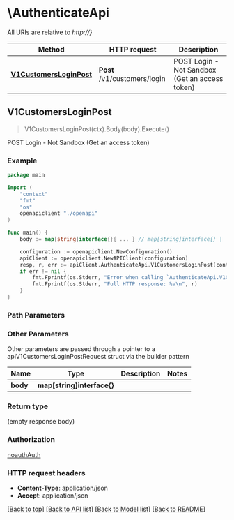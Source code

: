 # \AuthenticateApi

All URIs are relative to *http://}*

Method | HTTP request | Description
------------- | ------------- | -------------
[**V1CustomersLoginPost**](AuthenticateApi.md#V1CustomersLoginPost) | **Post** /v1/customers/login | POST Login - Not Sandbox (Get an access token)



## V1CustomersLoginPost

> V1CustomersLoginPost(ctx).Body(body).Execute()

POST Login - Not Sandbox (Get an access token)

### Example

```go
package main

import (
    "context"
    "fmt"
    "os"
    openapiclient "./openapi"
)

func main() {
    body := map[string]interface{}{ ... } // map[string]interface{} |  (optional)

    configuration := openapiclient.NewConfiguration()
    apiClient := openapiclient.NewAPIClient(configuration)
    resp, r, err := apiClient.AuthenticateApi.V1CustomersLoginPost(context.Background()).Body(body).Execute()
    if err != nil {
        fmt.Fprintf(os.Stderr, "Error when calling `AuthenticateApi.V1CustomersLoginPost``: %v\n", err)
        fmt.Fprintf(os.Stderr, "Full HTTP response: %v\n", r)
    }
}
```

### Path Parameters



### Other Parameters

Other parameters are passed through a pointer to a apiV1CustomersLoginPostRequest struct via the builder pattern


Name | Type | Description  | Notes
------------- | ------------- | ------------- | -------------
 **body** | **map[string]interface{}** |  | 

### Return type

 (empty response body)

### Authorization

[noauthAuth](../README.md#noauthAuth)

### HTTP request headers

- **Content-Type**: application/json
- **Accept**: application/json

[[Back to top]](#) [[Back to API list]](../README.md#documentation-for-api-endpoints)
[[Back to Model list]](../README.md#documentation-for-models)
[[Back to README]](../README.md)

